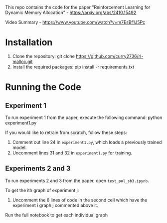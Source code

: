 This repo contains the code for the paper "Reinforcement Learning for Dynamic Memory Allocation" - https://arxiv.org/abs/2410.15492

Video Summary - https://www.youtube.com/watch?v=m7EsBf1J5Pc

# Installation

1. Clone the repository: git clone https://github.com/curry2736/rl-malloc.git
2. Install the required packages: pip install -r requirements.txt


# Running the Code

## Experiment 1

To run experiment 1 from the paper, execute the following command: python experiment1.py

If you would like to retrain from scratch, follow these steps:
1. Comment out line 24 in `experiment1.py`, which loads a previously trained model.
2. Uncomment lines 31 and 32 in `experiment1.py` for training.

## Experiments 2 and 3

To run experiments 2 and 3 from the paper, open `test_pol_sb3.ipynb`.

To get the ith graph of experiment j:
1. Uncomment the 6 lines of code in the second cell which have the experiment i graph j commented above it.

Run the full notebook to get each individual graph
